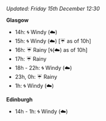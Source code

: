 *Updated: Friday 15th December 12:30*

**Glasgow**

* 14h: :cyclone: Windy (:cloud:)
* 15h: :cyclone: Windy (:cloud:) [:umbrella: as of 10h]
* 16h: :umbrella: Rainy [:cyclone:(:cloud:) as of 10h]
* 17h: :umbrella: Rainy
* 18h - 22h: :cyclone: Windy (:cloud:)
* 23h, 0h: :umbrella: Rainy
* 1h: :cyclone: Windy (:cloud:)

**Edinburgh**

* 14h - 1h: :cyclone: Windy (:cloud:)
